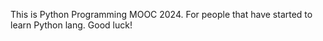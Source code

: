 This is Python Programming MOOC 2024.
For people that have started to learn Python lang.
Good luck!
